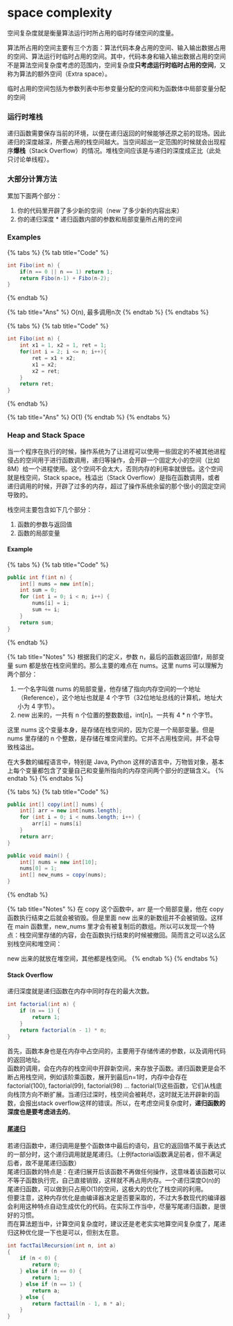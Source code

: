 # space complexity

空间复杂度就是衡量算法运行时所占用的临时存储空间的度量。

算法所占用的空间主要有三个方面：算法代码本身占用的空间、输入输出数据占用的空间、算法运行时临时占用的空间。其中，代码本身和输入输出数据占用的空间不是算法空间复杂度考虑的范围内，空间复杂度**只考虑运行时临时占用的空间**，又称为算法的额外空间（Extra space）。

临时占用的空间包括为参数列表中形参变量分配的空间和为函数体中局部变量分配的空间

### 运行时堆栈

递归函数需要保存当前的环境，以便在递归返回的时候能够还原之前的现场。因此递归的深度越深，所要占用的栈空间越大。当空间超出一定范围的时候就会出现程序**爆栈**（Stack Overflow）的情况。堆栈空间应该是与递归的深度成正比（此处只讨论单线程）。

### 大部分计算方法

累加下面两个部分：

1. 你的代码里开辟了多少新的空间（new 了多少新的内容出来）
2. 你的递归深度 \* 递归函数内部的参数和局部变量所占用的空间

### Examples

{% tabs %}
{% tab title="Code" %}
```java
int Fibo(int n) {
    if(n == 0 || n == 1) return 1;
    return Fibo(n-1) + Fibo(n-2);
}
```
{% endtab %}

{% tab title="Ans" %}
O\(n\), 最多调用n次
{% endtab %}
{% endtabs %}

{% tabs %}
{% tab title="Code" %}
```java
int Fibo(int n) {
    int x1 = 1, x2 = 1, ret = 1;
    for(int i = 2; i <= n; i++){
        ret = x1 + x2;
        x1 = x2;
        x2 = ret;
    }
    return ret;
}
```
{% endtab %}

{% tab title="Ans" %}
O\(1\)
{% endtab %}
{% endtabs %}

### Heap and Stack Space

当一个程序在执行的时候，操作系统为了让进程可以使用一些固定的不被其他进程侵占的空间用于进行函数调用，递归等操作，会开辟一个固定大小的空间（比如 8M）给一个进程使用。这个空间不会太大，否则内存的利用率就很低。这个空间就是栈空间，Stack space。栈溢出（Stack Overflow）是指在函数调用，或者递归调用的时候，开辟了过多的内存，超过了操作系统余留的那个很小的固定空间导致的。

栈空间主要包含如下几个部分：

1. 函数的参数与返回值
2. 函数的局部变量

#### Example

{% tabs %}
{% tab title="Code" %}
```java
public int f(int n) {
    int[] nums = new int[n];
    int sum = 0;
    for (int i = 0; i < n; i++) {
        nums[i] = i;
        sum += i;
    }
    return sum;
}
```
{% endtab %}

{% tab title="Notes" %}
根据我们的定义，参数 n，最后的函数返回值f，局部变量 sum 都是放在栈空间里的。那么主要的难点在 nums。这里 nums 可以理解为两个部分：

1. 一个名字叫做 nums 的局部变量，他存储了指向内存空间的一个地址（Reference），这个地址也就是 4 个字节（32位地址总线的计算机，地址大小为 4 字节）。
2. new 出来的，一共有 n 个位置的整数数组，int\[n\]。一共有 4 \* n 个字节。

这里 nums 这个变量本身，是存储在栈空间的，因为它是一个局部变量。但是 nums 里存储的 n 个整数，是存储在堆空间里的。它并不占用栈空间，并不会导致栈溢出。

在大多数的编程语言中，特别是 Java, Python 这样的语言中，万物皆对象，基本上每个变量都包含了变量自己和变量所指向的内存空间两个部分的逻辑含义。
{% endtab %}
{% endtabs %}

{% tabs %}
{% tab title="Code" %}
```java
public int[] copy(int[] nums) {
    int[] arr = new int[nums.length];
    for (int i = 0; i < nums.length; i++) {
        arr[i] = nums[i]
    }
    return arr;
}

public void main() {
    int[] nums = new int[10];
    nums[0] = 1;
    int[] new_nums = copy(nums);
}
```
{% endtab %}

{% tab title="Notes" %}
在 copy 这个函数中，arr 是一个局部变量，他在 copy 函数执行结束之后就会被销毁。但是里面 new 出来的新数组并不会被销毁。这样在 main 函数里，new\_nums 里才会有被复制后的数组。所以可以发现一个特点：栈空间里存储的内容，会在函数执行结束的时候被撤回。简而言之可以这么区别栈空间和堆空间：

new 出来的就放在堆空间，其他都是栈空间。
{% endtab %}
{% endtabs %}

#### Stack Overflow

递归深度就是递归函数在内存中同时存在的最大次数。

```java
int factorial(int n) {
    if (n == 1) {
        return 1;
    }
    return factorial(n - 1) * n;
}
```

首先，函数本身也是在内存中占空间的，主要用于存储传递的参数，以及调用代码的返回地址。  
函数的调用，会在内存的栈空间中开辟新空间，来存放子函数。递归函数更是会不断占用栈空间，例如该阶乘函数，展开到最后n=1时，内存中会存在factorial\(100\), factorial\(99\), factorial\(98\) ... factorial\(1\)这些函数，它们从栈底向栈顶方向不断扩展。当递归过深时，栈空间会被耗尽，这时就无法开辟新的函数，会报出stack overflow这样的错误。所以，在考虑空间复杂度时，**递归函数的深度也是要考虑进去的**。

#### [尾递归](https://stackoverflow.com/questions/33923/what-is-tail-recursion)

若递归函数中，递归调用是整个函数体中最后的语句，且它的返回值不属于表达式的一部分时，这个递归调用就是尾递归。（上例factorial函数满足前者，但不满足后者，故不是尾递归函数）  
尾递归函数的特点是：在递归展开后该函数不再做任何操作，这意味着该函数可以不等子函数执行完，自己直接销毁，这样就不再占用内存。一个递归深度O\(n\)的尾递归函数，可以做到只占用O\(1\)的空间，这极大的优化了栈空间的利用。  
但要注意，这种内存优化是由编译器决定是否要采取的，不过大多数现代的编译器会利用这种特点自动生成优化的代码。在实际工作当中，尽量写尾递归函数，是很好的习惯。  
而在算法题当中，计算空间复杂度时，建议还是老老实实地算空间复杂度了，尾递归这种优化提一下也是可以，但别太在意。

```java
int factTailRecursion(int n, int a)
{   
    if (n < 0) {
        return 0;
    } else if (n == 0) {
        return 1;
    } else if (n == 1) {
        return a;
    } else {
        return facttail(n - 1, n * a);
    }
}
```

